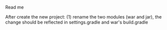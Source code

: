 Read me


After create the new project:
(1) rename the two modules (war and jar), the change should be reflected in settings.gradle  and war's build.gradle